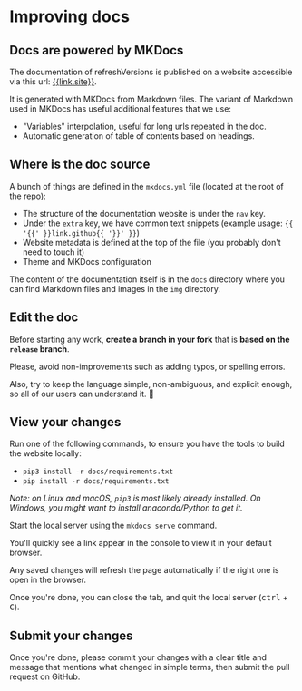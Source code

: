 # Improving docs

## Docs are powered by MKDocs

The documentation of refreshVersions is published on a website accessible via this url: [{{link.site}}](../index.md).

It is generated with MKDocs from Markdown files.
The variant of Markdown used in MKDocs has useful additional features that we use:
- "Variables" interpolation, useful for long urls repeated in the doc.
- Automatic generation of table of contents based on headings.

## Where is the doc source

A bunch of things are defined in the `mkdocs.yml` file (located at the root of the repo):

- The structure of the documentation website is under the `nav` key.
- Under the `extra` key, we have common text snippets (example usage: `{{ '{{' }}link.github{{ '}}' }}`)
- Website metadata is defined at the top of the file (you probably don't need to touch it)
- Theme and MKDocs configuration

The content of the documentation itself is in the `docs` directory where you can find Markdown files and images in the `img` directory.

## Edit the doc

Before starting any work, **create a branch in your fork** that is **based on the `release` branch**.

Please, avoid non-improvements such as adding typos, or spelling errors.

Also, try to keep the language simple, non-ambiguous, and explicit enough, so all of our users can understand it. 🙏

## View your changes

Run one of the following commands, to ensure you have the tools to build the website locally:

- `pip3 install -r docs/requirements.txt`
- `pip install -r docs/requirements.txt`

_Note: on Linux and macOS, `pip3` is most likely already installed. On Windows, you might want to install anaconda/Python to get it._

Start the local server using the `mkdocs serve` command.

You'll quickly see a link appear in the console to view it in your default browser.

Any saved changes will refresh the page automatically if the right one is open in the browser.

Once you're done, you can close the tab, and quit the local server (<kbd>ctrl</kbd> + <kbd>C</kbd>).

## Submit your changes

Once you're done, please commit your changes with a clear title and message that mentions what changed in simple terms, then submit the pull request on GitHub.
